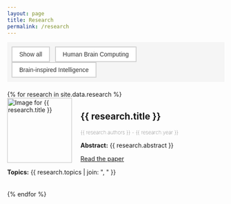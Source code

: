 ```yaml
---
layout: page
title: Research
permalink: /research
---
```


<style>
    #filter-bar {
        background-color: #f5f5f5; /* Light gray background */
        padding: 10px;
        text-align: left;
        margin-bottom: 20px; /* Adds space below the filter bar */
    }

    .filter-btn {
        background-color: #ffffff; /* White background for buttons */
        border: 2px solid #d0d0d0; /* Light gray border */
        color: #333; /* Dark gray text */
        padding: 8px 16px;
        margin-right: 8px;
        cursor: pointer;
        font-size: 14px;
    }

    .filter-btn:hover {
        background-color: #e0e0e0; /* Slightly darker background on hover */
    }

    .filter-btn:active {
        background-color: #cacaca; /* Even darker for the active state */
    }

    .research-entry {
        margin-bottom: 20px;
        overflow: auto;  /* Ensures the container wraps around floated images */
        clear: both; /* Clears the float, necessary if the previous element is floated */
    }

    .research-entry img {
        max-width: 150px;  /* Adjust size as necessary */
        height: auto;
        float: left;
        margin-right: 20px;
    }
    .authors, .year {
        font-size: 12px; /* Smaller font size */
        font-weight: lighter; /* Less bold than the default */
    }

    .year {
        font-weight: lighter; /* Even lighter font weight for the year */
    }
</style>

<div id="filter-bar">
  <button class="filter-btn" onclick="filterResearch('all')">Show all</button>
  <button class="filter-btn" onclick="filterResearch('Human Brain Computing')">Human Brain Computing</button>
  <button class="filter-btn" onclick="filterResearch('Brain-inspired Intelligence')">Brain-inspired Intelligence</button>
  <!-- add other buttons for more topics -->
</div>

<div class="research-container">
  {% for research in site.data.research %}
    <div class="research-entry" data-topics="{{ research.topics | join: ', ' }}">
        <img src="{{ research.image }}" alt="Image for {{ research.title }}" style="float: left; margin-right: 20px; width: 150px; height: auto;">
        <h2>{{ research.title }}</h2>
        <p class="authors">{{ research.authors }} - <span class="year">{{ research.year }}</span></p>
        <p><strong>Abstract:</strong> {{ research.abstract }}</p>
        <a href="{{ research.link }}">Read the paper</a>
        <p><strong>Topics:</strong> {{ research.topics | join: ", " }}</p>
    </div>
    <div style="clear: both;"></div>
  {% endfor %}
</div>


<script>
document.addEventListener('DOMContentLoaded', function() {
    function filterResearch(topic) {
      document.querySelectorAll('.research-entry').forEach(entry => {
        const topics = entry.dataset.topics.split(', ');
        entry.style.display = (topic === 'all' || topics.includes(topic)) ? 'block' : 'none';
      });
    }
    window.filterResearch = filterResearch;  // Expose to global scope for inline onclick handlers
});
</script>

<!--[Go to all publications](/publications/table/)-->